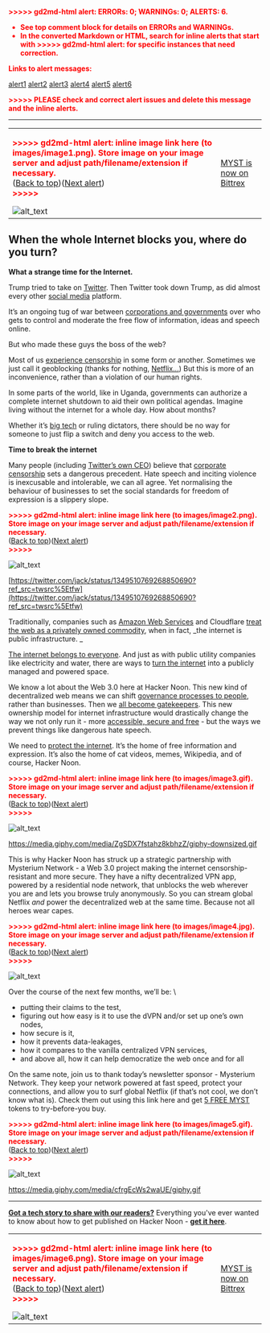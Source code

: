 <!-- Copy and paste the converted output. -->

<!-----
NEW: Check the "Suppress top comment" option to remove this info from the output.

Conversion time: 2.371 seconds.


Using this Markdown file:

1. Paste this output into your source file.
2. See the notes and action items below regarding this conversion run.
3. Check the rendered output (headings, lists, code blocks, tables) for proper
   formatting and use a linkchecker before you publish this page.

Conversion notes:

* Docs to Markdown version 1.0β29
* Thu Feb 04 2021 07:44:12 GMT-0800 (PST)
* Source doc: Copy of Mysterium #2
* Tables are currently converted to HTML tables.
* This document has images: check for >>>>>  gd2md-html alert:  inline image link in generated source and store images to your server. NOTE: Images in exported zip file from Google Docs may not appear in  the same order as they do in your doc. Please check the images!

----->


<p style="color: red; font-weight: bold">>>>>>  gd2md-html alert:  ERRORs: 0; WARNINGs: 0; ALERTS: 6.</p>
<ul style="color: red; font-weight: bold"><li>See top comment block for details on ERRORs and WARNINGs. <li>In the converted Markdown or HTML, search for inline alerts that start with >>>>>  gd2md-html alert:  for specific instances that need correction.</ul>

<p style="color: red; font-weight: bold">Links to alert messages:</p><a href="#gdcalert1">alert1</a>
<a href="#gdcalert2">alert2</a>
<a href="#gdcalert3">alert3</a>
<a href="#gdcalert4">alert4</a>
<a href="#gdcalert5">alert5</a>
<a href="#gdcalert6">alert6</a>

<p style="color: red; font-weight: bold">>>>>> PLEASE check and correct alert issues and delete this message and the inline alerts.<hr></p>



<table>
  <tr>
   <td>

<p id="gdcalert1" ><span style="color: red; font-weight: bold">>>>>>  gd2md-html alert: inline image link here (to images/image1.png). Store image on your image server and adjust path/filename/extension if necessary. </span><br>(<a href="#">Back to top</a>)(<a href="#gdcalert2">Next alert</a>)<br><span style="color: red; font-weight: bold">>>>>> </span></p>


<img src="images/image1.png" width="" alt="alt_text" title="image_tooltip">

   </td>
   <td><a href="https://bit.ly/3pHWkDH">MYST is now on Bittrex</a>
   </td>
  </tr>
</table>



## When the whole Internet blocks you, where do you turn?

**What a strange time for the Internet.**

Trump tried to take on [Twitter](https://hackernoon.com/tagged/twitter). Then Twitter took down Trump, as did almost every other [social media](https://hackernoon.com/search?query=social+media) platform.

It’s an ongoing tug of war between [corporations and governments](https://hackernoon.com/search?query=faagm) over who gets to control and moderate the free flow of information, ideas and speech online.

But who made these guys the boss of the web?

Most of us [experience censorship](https://hackernoon.com/search?query=censorship) in some form or another. Sometimes we just call it geoblocking (thanks for nothing, [Netflix…](https://hackernoon.com/superstore-netflix-and-vpns-should-we-bring-back-the-laserdisc-9e47338b)) But this is more of an inconvenience, rather than a violation of our human rights.

In some parts of the world, like in Uganda, governments can authorize a complete internet shutdown to aid their own political agendas. Imagine living without the internet for a whole day. How about months?

Whether it’s [big tech](https://hackernoon.com/the-biggest-mistake-amazon-and-netflix-made-xig3t57) or ruling dictators, there should be no way for someone to just flip a switch and deny you access to the web.

**Time to break the internet**

Many people (including [Twitter’s own CEO](https://hackernoon.com/my-open-letter-to-jack-dorsey-and-everybody-on-twitter-f2133uwc)) believe that [corporate censorship](https://hackernoon.com/twitter-ceo-jack-dorsey-censors-himself-on-joe-rogan-podcast-b9211ea10dfd) sets a dangerous precedent. Hate speech and inciting violence is inexcusable and intolerable, we can all agree. Yet normalising the behaviour of businesses to set the social standards for freedom of expression is a slippery slope.



<p id="gdcalert2" ><span style="color: red; font-weight: bold">>>>>>  gd2md-html alert: inline image link here (to images/image2.png). Store image on your image server and adjust path/filename/extension if necessary. </span><br>(<a href="#">Back to top</a>)(<a href="#gdcalert3">Next alert</a>)<br><span style="color: red; font-weight: bold">>>>>> </span></p>


![alt_text](images/image2.png "image_tooltip")


[https://twitter.com/jack/status/1349510769268850690?ref_src=twsrc%5Etfw](https://twitter.com/jack/status/1349510769268850690?ref_src=twsrc%5Etfw) 

Traditionally, companies such as [Amazon Web Services](https://hackernoon.com/5-essential-aws-services-for-web-development-ke2a31l1) and Cloudflare [treat the web as a privately owned commodity](https://hackernoon.com/the-aws-outage-downed-slack-zoom-and-notion-among-others-a-multi-cloud-approach-couldve-helped-913h34ry), when in fact, _the internet is public infrastructure. _

[The internet belongs to everyone](https://hackernoon.com/dollar10k-back-to-the-internet-donation-155234ms). And just as with public utility companies like electricity and water, there are ways to [turn the internet](https://hackernoon.com/how-to-stop-your-internet-from-disconnecting-fuao3186) into a publicly managed and powered space.

We know a lot about the Web 3.0 here at Hacker Noon. This new kind of decentralized web means we can shift [governance processes to people](https://hackernoon.com/why-elastos-is-building-a-new-internet-with-user-rights-and-freedom-at-its-core-wcs34zq), rather than businesses. Then we [all become gatekeepers](https://hackernoon.com/how-many-americans-dont-have-internet-access-mf2231gu). This new ownership model for internet infrastructure would drastically change the way we not only run it - more [accessible, secure and free](https://hackernoon.com/recognizing-the-internet-as-a-basic-human-right-vlz3wd2) - but the ways we prevent things like dangerous hate speech.

We need to [protect the internet](https://hackernoon.com/internet-discoverability-boils-down-to-list-making-mk363zns). It’s the home of free information and expression. It’s also the home of cat videos, memes, Wikipedia, and of course, Hacker Noon.



<p id="gdcalert3" ><span style="color: red; font-weight: bold">>>>>>  gd2md-html alert: inline image link here (to images/image3.gif). Store image on your image server and adjust path/filename/extension if necessary. </span><br>(<a href="#">Back to top</a>)(<a href="#gdcalert4">Next alert</a>)<br><span style="color: red; font-weight: bold">>>>>> </span></p>


![alt_text](images/image3.gif "image_tooltip")


https://media.giphy.com/media/ZgSDX7fstahz8kbhzZ/giphy-downsized.gif

This is why Hacker Noon has struck up a strategic partnership with Mysterium Network - a Web 3.0 project making the internet censorship-resistant and more secure. They have a nifty decentralized VPN app, powered by a residential node network, that unblocks the web wherever you are and lets you browse truly anonymously. So you can stream global Netflix _and_ power the decentralized web at the same time. Because not all heroes wear capes. 



<p id="gdcalert4" ><span style="color: red; font-weight: bold">>>>>>  gd2md-html alert: inline image link here (to images/image4.jpg). Store image on your image server and adjust path/filename/extension if necessary. </span><br>(<a href="#">Back to top</a>)(<a href="#gdcalert5">Next alert</a>)<br><span style="color: red; font-weight: bold">>>>>> </span></p>


![alt_text](images/image4.jpg "image_tooltip")


Over the course of the next few months, we’ll be: \




*   putting their claims to the test, 
*   figuring out how easy is it to use the dVPN and/or set up one’s own nodes, 
*   how secure is it, 
*   how it prevents data-leakages, 
*   how it compares to the vanilla centralized VPN services, 
*   and above all, how it can help democratize the web once and for all

On the same note, join us to thank today’s newsletter sponsor - Mysterium Network. They keep your network powered at fast speed, protect your connections, and allow you to surf global Netflix (if that’s not cool, we don’t know what is). Check them out using this link here and get [5 FREE MYST](http://bit.ly/3pHWkDH) tokens to try-before-you buy.



<p id="gdcalert5" ><span style="color: red; font-weight: bold">>>>>>  gd2md-html alert: inline image link here (to images/image5.gif). Store image on your image server and adjust path/filename/extension if necessary. </span><br>(<a href="#">Back to top</a>)(<a href="#gdcalert6">Next alert</a>)<br><span style="color: red; font-weight: bold">>>>>> </span></p>


![alt_text](images/image5.gif "image_tooltip")


https://media.giphy.com/media/cfrgEcWs2waUE/giphy.gif

***

**[Got a tech story to share with our readers?](https://hackernoon.com/signup)** Everything you've ever wanted to know about how to get published on Hacker Noon - **[get it here](http://publish.hackernoon.com/)**.


<table>
  <tr>
   <td>

<p id="gdcalert6" ><span style="color: red; font-weight: bold">>>>>>  gd2md-html alert: inline image link here (to images/image6.png). Store image on your image server and adjust path/filename/extension if necessary. </span><br>(<a href="#">Back to top</a>)(<a href="#gdcalert7">Next alert</a>)<br><span style="color: red; font-weight: bold">>>>>> </span></p>


<img src="images/image6.png" width="" alt="alt_text" title="image_tooltip">

   </td>
   <td><a href="https://bit.ly/3pHWkDH">MYST is now on Bittrex</a>
   </td>
  </tr>
</table>

